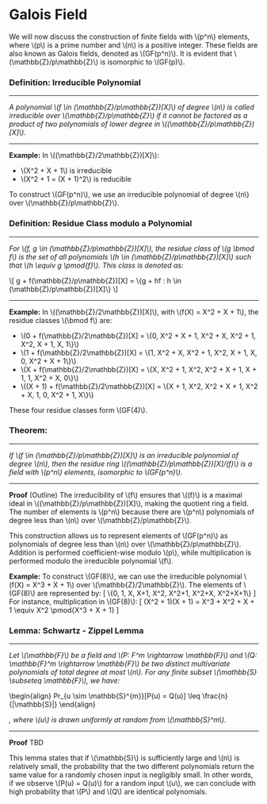 # Galois Field

We will now discuss the construction of finite fields with \\(p^n\\) elements, where \\(p\\) is a prime number and \\(n\\) is a positive integer. These fields are also known as Galois fields, denoted as \\(GF(p^n)\\). It is evident that \\(\mathbb{Z}/p\mathbb{Z}\\) is isomorphic to \\(GF(p)\\).


### Definition: Irreducible Polynomial

---

*A polynomial \\(f \in (\mathbb{Z}/p\mathbb{Z})[X]\\) of degree \\(n\\) is called irreducible over \\(\mathbb{Z}/p\mathbb{Z}\\) if it cannot be factored as a product of two polynomials of lower degree in \\((\mathbb{Z}/p\mathbb{Z})[X]\\).*

---

**Example:** In \\((\mathbb{Z}/2\mathbb{Z})[X]\\):

- \\(X^2 + X + 1\\) is irreducible
- \\(X^2 + 1 = (X + 1)^2\\) is reducible


To construct \\(GF(p^n)\\), we use an irreducible polynomial of degree \\(n\\) over \\(\mathbb{Z}/p\mathbb{Z}\\).

### Definition: Residue Class modulo a Polynomial

---

*For \\(f, g \in (\mathbb{Z}/p\mathbb{Z})[X]\\), the residue class of \\(g \bmod f\\) is the set of all polynomials \\(h \in (\mathbb{Z}/p\mathbb{Z})[X]\\) such that \\(h \equiv g \pmod{f}\\). This class is denoted as:*

\\[ g + f(\mathbb{Z}/p\mathbb{Z})[X] = \\{g + hf : h \in (\mathbb{Z}/p\mathbb{Z})[X]\\} \\]

---

**Example:** In \\((\mathbb{Z}/2\mathbb{Z})[X]\\), with \\(f(X) = X^2 + X + 1\\), the residue classes \\(\bmod f\\) are:

- \\(0 + f(\mathbb{Z}/2\mathbb{Z})[X] = \\{0, X^2 + X + 1, X^2 + X, X^2 + 1, X^2, X + 1, X, 1\\}\\)
- \\(1 + f(\mathbb{Z}/2\mathbb{Z})[X] = \\{1, X^2 + X, X^2 + 1, X^2, X + 1, X, 0, X^2 + X + 1\\}\\)
- \\(X + f(\mathbb{Z}/2\mathbb{Z})[X] = \\{X, X^2 + 1, X^2, X^2 + X + 1, X + 1, 1, X^2 + X, 0\\}\\)
- \\((X + 1) + f(\mathbb{Z}/2\mathbb{Z})[X] = \\{X + 1, X^2, X^2 + X + 1, X^2 + X, 1, 0, X^2 + 1, X\\}\\)

These four residue classes form \\(GF(4)\\).

### Theorem:

---

*If \\(f \in (\mathbb{Z}/p\mathbb{Z})[X]\\) is an irreducible polynomial of degree \\(n\\), then the residue ring \\((\mathbb{Z}/p\mathbb{Z})[X]/(f)\\) is a field with \\(p^n\\) elements, isomorphic to \\(GF(p^n)\\).*

---

**Proof** (Outline) The irreducibility of \\(f\\) ensures that \\((f)\\) is a maximal ideal in \\((\mathbb{Z}/p\mathbb{Z})[X]\\), making the quotient ring a field. The number of elements is \\(p^n\\) because there are \\(p^n\\) polynomials of degree less than \\(n\\) over \\(\mathbb{Z}/p\mathbb{Z}\\).

This construction allows us to represent elements of \\(GF(p^n)\\) as polynomials of degree less than \\(n\\) over \\(\mathbb{Z}/p\mathbb{Z}\\). Addition is performed coefficient-wise modulo \\(p\\), while multiplication is performed modulo the irreducible polynomial \\(f\\).


**Example:** To construct \\(GF(8)\\), we can use the irreducible polynomial \\(f(X) = X^3 + X + 1\\) over \\(\mathbb{Z}/2\mathbb{Z}\\). The elements of \\(GF(8)\\) are represented by:
\[ \\{0, 1, X, X+1, X^2, X^2+1, X^2+X, X^2+X+1\\} \]
For instance, multiplication in \\(GF(8)\\):
\[ (X^2 + 1)(X + 1) = X^3 + X^2 + X + 1 \equiv X^2 \pmod{X^3 + X + 1} \]

### Lemma: Schwartz - Zippel Lemma

---

*Let \\(\mathbb{F}\\) be a field and \\(P: F^m \rightarrow \mathbb{F}\\) and \\(Q: \mathbb{F}^m \rightarrow \mathbb{F}\\) be two distinct multivariate polynomials of total degree at most \\(n\\). For any finite subset \\(\mathbb{S} \subseteq \mathbb{F}\\), we have:*

\begin{align}
    Pr_{u \sim \mathbb{S}^{m}}[P(u) = Q(u)] \leq \frac{n}{|\mathbb{S}|}
\end{align}

*, where \\(u\\) is drawn uniformly at random from \\(\mathbb{S}^m\\).*

---

**Proof** TBD


This lemma states that if \\(\mathbb{S}\\) is sufficiently large and \\(n\\) is relatively small, the probability that the two different polynomials return the same value for a randomly chosen input is negligibly small. In other words, if we observe \\(P(u) = Q(u)\\) for a random input \\(u\\), we can conclude with high probability that \\(P\\) and \\(Q\\) are identical polynomials.
